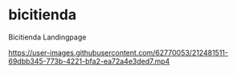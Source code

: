 # bicitienda
Bicitienda Landingpage


https://user-images.githubusercontent.com/62770053/212481511-69dbb345-773b-4221-bfa2-ea72a4e3ded7.mp4

